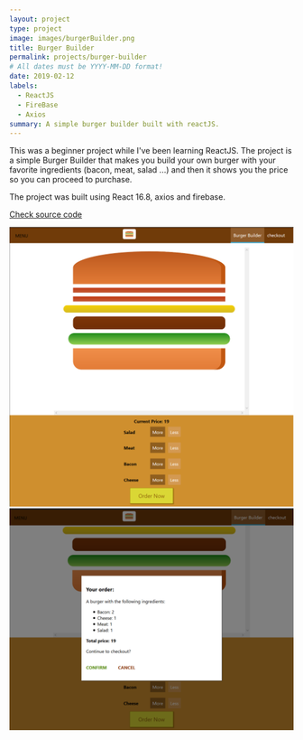 ```yaml
---
layout: project
type: project
image: images/burgerBuilder.png
title: Burger Builder
permalink: projects/burger-builder
# All dates must be YYYY-MM-DD format!
date: 2019-02-12
labels:
  - ReactJS
  - FireBase
  - Axios
summary: A simple burger builder built with reactJS.
---
```



This was a beginner project while I've been learning ReactJS. The project is a simple Burger Builder that makes you build your own burger with your favorite ingredients (bacon, meat, salad ...) and then it shows you the price so you can proceed to purchase. 

The project was built using React 16.8, axios and firebase.

<a href="https://github.com/Kaygi22/React-apps/tree/master/burger-app
"><i class="large github icon"> </i> Check source code </a>

<img class="ui image" src="../images/burgerBuilder.png">

<img class="ui image" src="../images/burgerBuilder 2.png">



